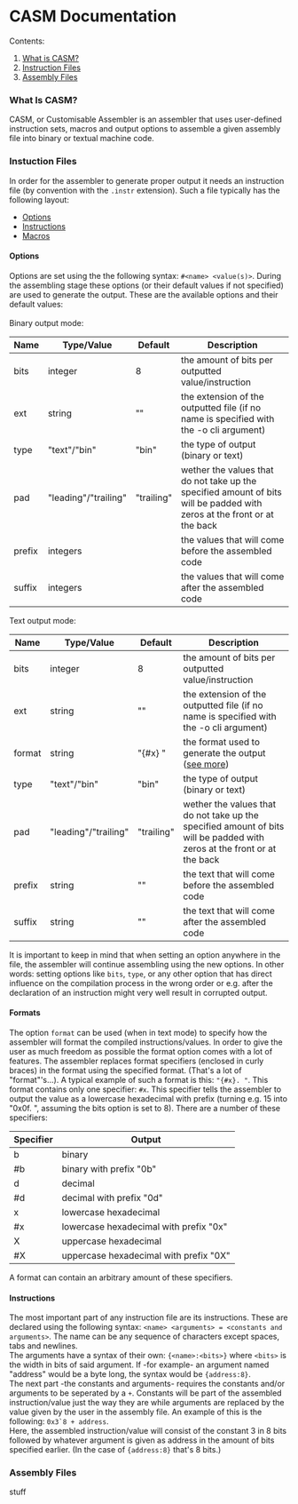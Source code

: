 # CASM Documentation

Contents:</b>
1. [What is CASM?](#what-is-casm)
2. [Instruction Files](#instuction-files)
3. [Assembly Files](#assembly-files)

### What Is CASM?
CASM, or Customisable Assembler is an assembler that uses user-defined instruction sets, macros and output options to assemble a given assembly file into binary or textual machine code.
</b>


### Instuction Files
In order for the assembler to generate proper output it needs an instruction file (by convention with the `.instr` extension). Such a file typically has the following layout:
- [Options](#options)
- [Instructions](#instructions)
- [Macros](#macros)
</b>

#### Options
Options are set using the the following syntax: `#<name> <value(s)>`. During the assembling stage these options (or their default values if not specified) are used to generate the output.
</b>
These are the available options and their default values:
<br> <br>
Binary output mode:
<br>

| Name | Type/Value | Default | Description |
| --- | --- | --- | --- |
| bits | integer | 8 | the amount of bits per outputted value/instruction |
| ext | string | "" | the extension of the outputted file (if no name is specified with the -o cli argument) |
| type | "text"/"bin" | "bin" | the type of output (binary or text) |
| pad | "leading"/"trailing" | "trailing" | wether the values that do not take up the specified amount of bits will be padded with zeros at the front or at the back |
| prefix | integers | | the values that will come before the assembled code |
| suffix | integers | | the values that will come after the assembled code |

Text output mode:

| Name | Type/Value | Default | Description |
| --- | --- | --- | --- |
| bits | integer | 8 | the amount of bits per outputted value/instruction |
| ext | string | "" | the extension of the outputted file (if no name is specified with the -o cli argument) |
| format | string | "{#x} " | the format used to generate the output ([see more](#formats))
| type | "text"/"bin" | "bin" | the type of output (binary or text) |
| pad | "leading"/"trailing" | "trailing" | wether the values that do not take up the specified amount of bits will be padded with zeros at the front or at the back |
| prefix | string | "" | the text that will come before the assembled code |
| suffix | string | "" | the text that will come after the assembled code |

It is important to keep in mind that when setting an option anywhere in the file, the assembler will continue assembling using the new options. In other words: setting options like `bits`, `type`, or any other option that has direct influence on the compilation process in the wrong order or e.g. after the declaration of an instruction might very well result in corrupted output.

#### Formats
The option `format` can be used (when in text mode) to specify how the assembler will format the compiled instructions/values. In order to give the user as much freedom as possible the format option comes with a lot of features. </b>
The assembler replaces format specifiers (enclosed in curly braces) in the format using the specified format. (That's a lot of "format"'s...). A typical example of such a format is this: `"{#x}. "`. This format contains only one specifier: `#x`. This specifier tells the assembler to output the value as a lowercase hexadecimal with prefix (turning e.g. 15 into "0x0f. ", assuming the bits option is set to 8). </b>
There are a number of these specifiers:

| Specifier | Output |
| --- | --- |
| b | binary |
| #b | binary with prefix "0b" |
| d | decimal |
| #d | decimal with prefix "0d" |
| x | lowercase hexadecimal |
| #x | lowercase hexadecimal with prefix "0x" |
| X | uppercase hexadecimal |
| #X | uppercase hexadecimal with prefix "0X" |

A format can contain an arbitrary amount of these specifiers.

#### Instructions
The most important part of any instruction file are its instructions. These are declared using the following syntax: `<name> <arguments> = <constants and arguments>`. The name can be any sequence of characters except spaces, tabs and newlines.
<br>
The arguments have a syntax of their own: `{<name>:<bits>}` where `<bits>` is the width in bits of said argument. If -for example- an argument named "address" would be a byte long, the syntax would be `{address:8}`.
<br/>
The next part -the constants and arguments- requires the constants and/or arguments to be seperated by a `+`. Constants will be part of the assembled instruction/value just the way they are while arguments are replaced by the value given by the user in the assembly file. An example of this is the following: ``0x3`8 + address``.
<br>
Here, the assembled instruction/value will consist of the constant 3 in 8 bits followed by whatever argument is given as address in the amount of bits specified earlier. (In the case of `{address:8}` that's 8 bits.)

### Assembly Files
stuff